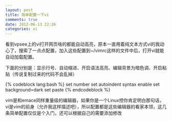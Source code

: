 ```yaml
---
layout: post
title: 简单配置一下vi
comments: true
date: 2012-06-13 22:26
categories: vi
---
```


看到vpsee上的vi打开网页啥的都能自动高亮，原本一直用着纯文本方式vi的我动心了，搜索了一点点配置，加入这些配置到~/vimrc这样的文件中后，打开vi就能自动加载配置。

下面的分别是：显示行号、自动缩进、开启语法高亮、编辑背景为暗色调、开启粘贴（传说复制过来的代码不会乱掉）


{% codeblock lang:bash %}
set number
set autoindent
syntax enable
set background=dark
set paste
{% endcodeblock %}

vim是和emace同样重量级的编辑器，如果你是一个Linux控你肯定明白那句话，vi是vim的前身（允许我这样描述吧），所以配置都是这些编辑器的看家本领，这几条简单配置仅仅是个入门，还可以根据自己的需要添加修改
